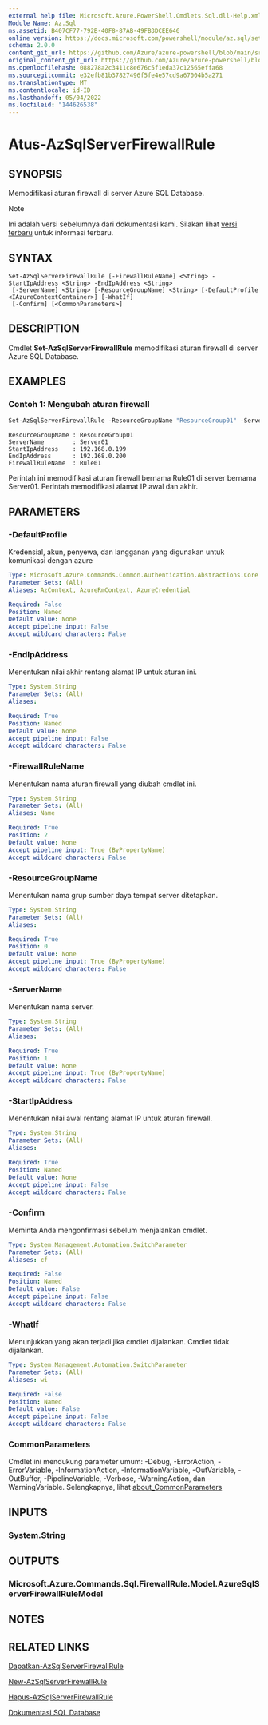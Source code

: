 ```yaml
---
external help file: Microsoft.Azure.PowerShell.Cmdlets.Sql.dll-Help.xml
Module Name: Az.Sql
ms.assetid: B407CF77-792B-40F8-87AB-49FB3DCEE646
online version: https://docs.microsoft.com/powershell/module/az.sql/set-azsqlserverfirewallrule
schema: 2.0.0
content_git_url: https://github.com/Azure/azure-powershell/blob/main/src/Sql/Sql/help/Set-AzSqlServerFirewallRule.md
original_content_git_url: https://github.com/Azure/azure-powershell/blob/main/src/Sql/Sql/help/Set-AzSqlServerFirewallRule.md
ms.openlocfilehash: 088278a2c3411c8e676c5f1eda37c12565effa68
ms.sourcegitcommit: e32efb81b37827496f5fe4e57cd9a67004b5a271
ms.translationtype: MT
ms.contentlocale: id-ID
ms.lasthandoff: 05/04/2022
ms.locfileid: "144626538"
---
```

# Atus-AzSqlServerFirewallRule

## SYNOPSIS
Memodifikasi aturan firewall di server Azure SQL Database.

> [!NOTE]
>Ini adalah versi sebelumnya dari dokumentasi kami. Silakan lihat [versi terbaru](/powershell/module/az.sql/set-azsqlserverfirewallrule) untuk informasi terbaru.

## SYNTAX

```
Set-AzSqlServerFirewallRule [-FirewallRuleName] <String> -StartIpAddress <String> -EndIpAddress <String>
 [-ServerName] <String> [-ResourceGroupName] <String> [-DefaultProfile <IAzureContextContainer>] [-WhatIf]
 [-Confirm] [<CommonParameters>]
```

## DESCRIPTION
Cmdlet **Set-AzSqlServerFirewallRule** memodifikasi aturan firewall di server Azure SQL Database.

## EXAMPLES

### Contoh 1: Mengubah aturan firewall
```powershell
Set-AzSqlServerFirewallRule -ResourceGroupName "ResourceGroup01" -ServerName "Server01" -FirewallRuleName "Rule01" -StartIpAddress "192.168.0.197" -EndIpAddress "192.168.0.199"
```

```output
ResourceGroupName : ResourceGroup01
ServerName        : Server01
StartIpAddress    : 192.168.0.199
EndIpAddress      : 192.168.0.200
FirewallRuleName  : Rule01
```

Perintah ini memodifikasi aturan firewall bernama Rule01 di server bernama Server01.
Perintah memodifikasi alamat IP awal dan akhir.

## PARAMETERS

### -DefaultProfile
Kredensial, akun, penyewa, dan langganan yang digunakan untuk komunikasi dengan azure

```yaml
Type: Microsoft.Azure.Commands.Common.Authentication.Abstractions.Core.IAzureContextContainer
Parameter Sets: (All)
Aliases: AzContext, AzureRmContext, AzureCredential

Required: False
Position: Named
Default value: None
Accept pipeline input: False
Accept wildcard characters: False
```

### -EndIpAddress
Menentukan nilai akhir rentang alamat IP untuk aturan ini.

```yaml
Type: System.String
Parameter Sets: (All)
Aliases:

Required: True
Position: Named
Default value: None
Accept pipeline input: False
Accept wildcard characters: False
```

### -FirewallRuleName
Menentukan nama aturan firewall yang diubah cmdlet ini.

```yaml
Type: System.String
Parameter Sets: (All)
Aliases: Name

Required: True
Position: 2
Default value: None
Accept pipeline input: True (ByPropertyName)
Accept wildcard characters: False
```

### -ResourceGroupName
Menentukan nama grup sumber daya tempat server ditetapkan.

```yaml
Type: System.String
Parameter Sets: (All)
Aliases:

Required: True
Position: 0
Default value: None
Accept pipeline input: True (ByPropertyName)
Accept wildcard characters: False
```

### -ServerName
Menentukan nama server.

```yaml
Type: System.String
Parameter Sets: (All)
Aliases:

Required: True
Position: 1
Default value: None
Accept pipeline input: True (ByPropertyName)
Accept wildcard characters: False
```

### -StartIpAddress
Menentukan nilai awal rentang alamat IP untuk aturan firewall.

```yaml
Type: System.String
Parameter Sets: (All)
Aliases:

Required: True
Position: Named
Default value: None
Accept pipeline input: False
Accept wildcard characters: False
```

### -Confirm
Meminta Anda mengonfirmasi sebelum menjalankan cmdlet.

```yaml
Type: System.Management.Automation.SwitchParameter
Parameter Sets: (All)
Aliases: cf

Required: False
Position: Named
Default value: False
Accept pipeline input: False
Accept wildcard characters: False
```

### -WhatIf
Menunjukkan yang akan terjadi jika cmdlet dijalankan.
Cmdlet tidak dijalankan.

```yaml
Type: System.Management.Automation.SwitchParameter
Parameter Sets: (All)
Aliases: wi

Required: False
Position: Named
Default value: False
Accept pipeline input: False
Accept wildcard characters: False
```

### CommonParameters
Cmdlet ini mendukung parameter umum: -Debug, -ErrorAction, -ErrorVariable, -InformationAction, -InformationVariable, -OutVariable, -OutBuffer, -PipelineVariable, -Verbose, -WarningAction, dan -WarningVariable. Selengkapnya, lihat [about_CommonParameters](http://go.microsoft.com/fwlink/?LinkID=113216)

## INPUTS

### System.String

## OUTPUTS

### Microsoft.Azure.Commands.Sql.FirewallRule.Model.AzureSqlServerFirewallRuleModel

## NOTES

## RELATED LINKS

[Dapatkan-AzSqlServerFirewallRule](./Get-AzSqlServerFirewallRule.md)

[New-AzSqlServerFirewallRule](./New-AzSqlServerFirewallRule.md)

[Hapus-AzSqlServerFirewallRule](./Remove-AzSqlServerFirewallRule.md)

[Dokumentasi SQL Database](https://docs.microsoft.com/azure/sql-database/)


